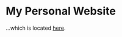 # My Personal Website

...which is located [here](http://olesyabarsukova.pythonanywhere.com/ "Olesya Barsukova | Personal Website").
